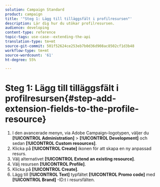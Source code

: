 ```yaml
---
solution: Campaign Standard
product: campaign
title: '"Steg 1: Lägg till tilläggsfält i profilresursen"'
description: Lär dig hur du utökar profilresursen.
audience: developing
content-type: reference
topic-tags: use-case--extending-the-api
translation-type: tm+mt
source-git-commit: 501f52624ce253eb7b0d36d908ac8502cf1d3b48
workflow-type: tm+mt
source-wordcount: '61'
ht-degree: 55%

---
```



# Steg 1: Lägg till tilläggsfält i profilresursen{#step-add-extension-fields-to-the-profile-resource}

1. I den avancerade menyn, via Adobe Campaign-logotypen, väljer du **[!UICONTROL Administration]** > **[!UICONTROL Development]** och sedan **[!UICONTROL Custom resources]**.
1. Klicka på **[!UICONTROL Create]** ikonen för att skapa en ny anpassad resurs.
1. Välj alternativet **[!UICONTROL Extend an existing resource]**.
1. Välj resursen **[!UICONTROL Profile]**.
1. Klicka på **[!UICONTROL Create]**.
1. Lägg till **[!UICONTROL Text]** typfältet **[!UICONTROL Promo code]** med **[!UICONTROL Brand]** -ID:t i resursfälten.

